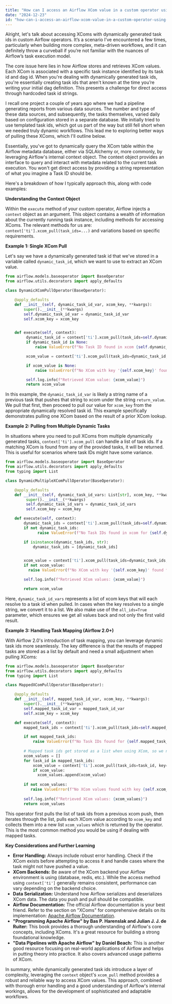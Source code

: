 ```yaml
---
title: "How can I access an Airflow XCom value in a custom operator using a dynamically generated task ID?"
date: "2024-12-23"
id: "how-can-i-access-an-airflow-xcom-value-in-a-custom-operator-using-a-dynamically-generated-task-id"
---
```


Alright, let's talk about accessing XComs with dynamically generated task ids in custom Airflow operators. It’s a scenario I’ve encountered a few times, particularly when building more complex, meta-driven workflows, and it can definitely throw a curveball if you’re not familiar with the nuances of Airflow’s task execution model.

The core issue here lies in how Airflow stores and retrieves XCom values. Each XCom is associated with a specific task instance identified by its task id and dag id. When you're dealing with dynamically generated task ids, you're essentially creating task ids that aren't known at the time you’re writing your initial dag definition. This presents a challenge for direct access through hardcoded task id strings.

I recall one project a couple of years ago where we had a pipeline generating reports from various data sources. The number and type of these data sources, and subsequently, the tasks themselves, varied daily based on configuration stored in a separate database. We initially tried to use templated task ids, which got us part of the way but still fell short when we needed truly dynamic workflows. This lead me to exploring better ways of pulling these XComs, which I'll outline below.

Essentially, you've got to dynamically query the XCom table within the Airflow metadata database, either via SQLAlchemy or, more commonly, by leveraging Airflow's internal context object. The context object provides an interface to query and interact with metadata related to the current task execution. You won't get direct access by providing a string representation of what you imagine a Task ID should be.

Here's a breakdown of how I typically approach this, along with code examples:

**Understanding the Context Object**

Within the `execute` method of your custom operator, Airflow injects a `context` object as an argument. This object contains a wealth of information about the currently running task instance, including methods for accessing XComs. The relevant methods for us are: `context['ti'].xcom_pull(task_ids=...)` and variations based on specific requirements.

**Example 1: Single XCom Pull**

Let's say we have a dynamically generated task id that we've stored in a variable called `dynamic_task_id`, which we want to use to extract an XCom value.

```python
from airflow.models.baseoperator import BaseOperator
from airflow.utils.decorators import apply_defaults

class DynamicXComPullOperator(BaseOperator):

    @apply_defaults
    def __init__(self, dynamic_task_id_var, xcom_key, **kwargs):
        super().__init__(**kwargs)
        self.dynamic_task_id_var = dynamic_task_id_var
        self.xcom_key = xcom_key


    def execute(self, context):
         dynamic_task_id = context['ti'].xcom_pull(task_ids=self.dynamic_task_id_var)
         if dynamic_task_id is None:
             raise ValueError(f"No Task ID found in xcom {self.dynamic_task_id_var}.")

         xcom_value = context['ti'].xcom_pull(task_ids=dynamic_task_id, key=self.xcom_key)

         if xcom_value is None:
             raise ValueError(f"No XCom with key '{self.xcom_key}' found from task {dynamic_task_id}.")

         self.log.info(f"Retrieved XCom value: {xcom_value}")
         return xcom_value

```

In this example, the `dynamic_task_id_var` is likely a string name of a previous task that pushes that string to xcom under the string `return_value`. We pull that first, then proceed to pull our value for `xcom_key` from the appropriate dynamically resolved task id. This example specifically demonstrates pulling one XCom based on the result of a prior XCom lookup.

**Example 2: Pulling from Multiple Dynamic Tasks**

In situations where you need to pull XComs from multiple dynamically generated tasks, `context['ti'].xcom_pull` can handle a list of task ids. If a matching XCom is found from any of the provided tasks, it will be returned. This is useful for scenarios where task IDs might have some variance.

```python
from airflow.models.baseoperator import BaseOperator
from airflow.utils.decorators import apply_defaults
from typing import List

class DynamicMultipleXComPullOperator(BaseOperator):

    @apply_defaults
    def __init__(self, dynamic_task_id_vars: List[str], xcom_key, **kwargs):
         super().__init__(**kwargs)
         self.dynamic_task_id_vars = dynamic_task_id_vars
         self.xcom_key = xcom_key

    def execute(self, context):
        dynamic_task_ids = context['ti'].xcom_pull(task_ids=self.dynamic_task_id_vars)
        if not dynamic_task_ids:
              raise ValueError(f"No Task IDs found in xcom for {self.dynamic_task_id_vars}")

        if isinstance(dynamic_task_ids, str):
            dynamic_task_ids = [dynamic_task_ids]


        xcom_value = context['ti'].xcom_pull(task_ids=dynamic_task_ids, key=self.xcom_key, all_ids=True)
        if not xcom_value:
          raise ValueError(f"No XCom with key '{self.xcom_key}' found from tasks {dynamic_task_ids}.")

        self.log.info(f"Retrieved XCom values: {xcom_value}")

        return xcom_value

```

Here, `dynamic_task_id_vars` represents a list of xcom keys that will each resolve to a task id when pulled. In cases when the key resolves to a single string, we convert it to a list. We also make use of the `all_ids=True` parameter, which ensures we get all values back and not only the first valid result.

**Example 3: Handling Task Mapping (Airflow 2.0+)**

With Airflow 2.0's introduction of task mapping, you can leverage dynamic task ids more seamlessly. The key difference is that the results of mapped tasks are stored as a list by default and need a small adjustment when pulling XComs:

```python
from airflow.models.baseoperator import BaseOperator
from airflow.utils.decorators import apply_defaults
from typing import List

class MappedXComPullOperator(BaseOperator):

    @apply_defaults
    def __init__(self, mapped_task_id_var, xcom_key, **kwargs):
        super().__init__(**kwargs)
        self.mapped_task_id_var = mapped_task_id_var
        self.xcom_key = xcom_key

    def execute(self, context):
        mapped_task_ids = context['ti'].xcom_pull(task_ids=self.mapped_task_id_var)

        if not mapped_task_ids:
            raise ValueError(f"No Task IDs found for {self.mapped_task_id_var} in xcom.")
        
        # Mapped task ids get stored as a list when using XCom, so we need to adjust here.
        xcom_values = []
        for task_id in mapped_task_ids:
            xcom_value = context['ti'].xcom_pull(task_ids=task_id, key=self.xcom_key)
            if xcom_value:
              xcom_values.append(xcom_value)
        
        if not xcom_values:
           raise ValueError(f"No XCom values found with key {self.xcom_key} for {mapped_task_ids}.")
        
        self.log.info(f"Retrieved XCom values: {xcom_values}")
        return xcom_values
```

This operator first pulls the list of task ids from a previous xcom push, then iterates through the list, pulls each XCom value according to `xcom_key` and collects them into a new list `xcom_values` which is returned by the operator. This is the most common method you would be using if dealing with mapped tasks.

**Key Considerations and Further Learning**

-   **Error Handling:**  Always include robust error handling. Check if the XCom exists before attempting to access it and handle cases where the task might not have pushed a value.
-   **XCom Backends:**  Be aware of the XCom backend your Airflow environment is using (database, redis, etc.). While the access method using `context['ti']` generally remains consistent, performance can vary depending on the backend choice.
-   **Data Serialization:** Understand how Airflow serializes and deserializes XCom data. The data you push and pull should be compatible.
-   **Airflow Documentation:**  The official Airflow documentation is your best friend. Refer to the section on "XComs" for comprehensive details on its implementation: [Apache Airflow Documentation](https://airflow.apache.org/docs/).
-   **"Programming Apache Airflow" by Bas P. Harenslak and Julian J. J. de Ruiter:** This book provides a thorough understanding of Airflow's core concepts, including XComs. It's a great resource for building a strong foundational knowledge.
-   **"Data Pipelines with Apache Airflow" by Daniel Beach:** This is another good resource focusing on real-world applications of Airflow and helps in putting theory into practice. It also covers advanced usage patterns of XCom.

In summary, while dynamically generated task ids introduce a layer of complexity, leveraging the `context` object's `xcom_pull` method provides a robust and reliable way to access XCom values. This approach, combined with thorough error handling and a good understanding of Airflow's internal workings, allows for the development of sophisticated and adaptable workflows.
